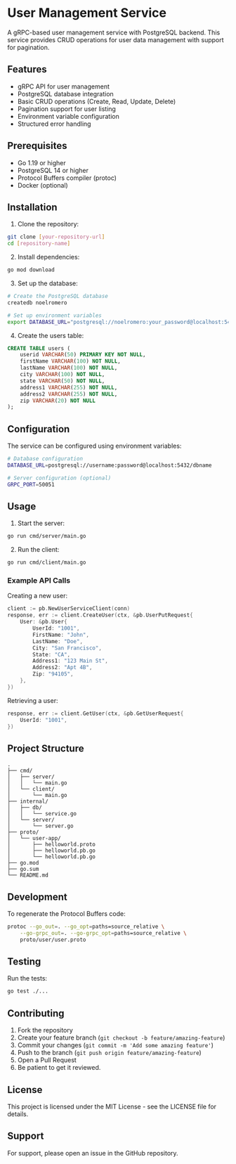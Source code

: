 # User Management Service

A gRPC-based user management service with PostgreSQL backend. This service provides CRUD operations for user data management with support for pagination.

## Features

- gRPC API for user management
- PostgreSQL database integration
- Basic CRUD operations (Create, Read, Update, Delete)
- Pagination support for user listing
- Environment variable configuration
- Structured error handling

## Prerequisites

- Go 1.19 or higher
- PostgreSQL 14 or higher
- Protocol Buffers compiler (protoc)
- Docker (optional)

## Installation

1. Clone the repository:
```bash
git clone [your-repository-url]
cd [repository-name]
```

2. Install dependencies:
```bash
go mod download
```

3. Set up the database:
```bash
# Create the PostgreSQL database
createdb noelromero

# Set up environment variables
export DATABASE_URL="postgresql://noelromero:your_password@localhost:5432/noelromero"
```

4. Create the users table:
```sql
CREATE TABLE users (
    userid VARCHAR(50) PRIMARY KEY NOT NULL,
    firstName VARCHAR(100) NOT NULL,
    lastName VARCHAR(100) NOT NULL,
    city VARCHAR(100) NOT NULL,
    state VARCHAR(50) NOT NULL,
    address1 VARCHAR(255) NOT NULL,
    address2 VARCHAR(255) NOT NULL,
    zip VARCHAR(20) NOT NULL
);
```

## Configuration

The service can be configured using environment variables:

```bash
# Database configuration
DATABASE_URL=postgresql://username:password@localhost:5432/dbname

# Server configuration (optional)
GRPC_PORT=50051
```

## Usage

1. Start the server:
```bash
go run cmd/server/main.go
```

2. Run the client:
```bash
go run cmd/client/main.go
```

### Example API Calls

Creating a new user:
```go
client := pb.NewUserServiceClient(conn)
response, err := client.CreateUser(ctx, &pb.UserPutRequest{
    User: &pb.User{
        UserId: "1001",
        FirstName: "John",
        LastName: "Doe",
        City: "San Francisco",
        State: "CA",
        Address1: "123 Main St",
        Address2: "Apt 4B",
        Zip: "94105",
    },
})
```

Retrieving a user:
```go
response, err := client.GetUser(ctx, &pb.GetUserRequest{
    UserId: "1001",
})
```

## Project Structure

```
.
├── cmd/
│   ├── server/
│   │   └── main.go
│   └── client/
│       └── main.go
├── internal/
│   ├── db/
│   │   └── service.go
│   └── server/
│       └── server.go
├── proto/
│   └── user-app/
│       ├── helloworld.proto
│       ├── helloworld.pb.go
│       └── helloworld.pb.go
├── go.mod
├── go.sum
└── README.md
```

## Development

To regenerate the Protocol Buffers code:

```bash
protoc --go_out=. --go_opt=paths=source_relative \
    --go-grpc_out=. --go-grpc_opt=paths=source_relative \
    proto/user/user.proto
```

## Testing

Run the tests:
```bash
go test ./...
```

## Contributing

1. Fork the repository
2. Create your feature branch (`git checkout -b feature/amazing-feature`)
3. Commit your changes (`git commit -m 'Add some amazing feature'`)
4. Push to the branch (`git push origin feature/amazing-feature`)
5. Open a Pull Request
6. Be patient to get it reviewed.

## License

This project is licensed under the MIT License - see the LICENSE file for details.

## Support

For support, please open an issue in the GitHub repository.
